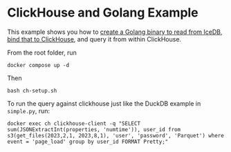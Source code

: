 # ClickHouse and Golang Example

This example shows you how to [create a Golang binary to read from IceDB](/ch/user_scripts/main.go), [bind that to ClickHouse](/ch/functions/get_files_function.xml), and query it from within ClickHouse.

From the root folder, run

```
docker compose up -d
```

Then

```
bash ch-setup.sh
```

To run the query against clickhouse just like the DuckDB example in `simple.py`, run:
```
docker exec ch clickhouse-client -q "SELECT sum(JSONExtractInt(properties, 'numtime')), user_id from s3(get_files(2023,2,1, 2023,8,1), 'user', 'password', 'Parquet') where event = 'page_load' group by user_id FORMAT Pretty;"
```
